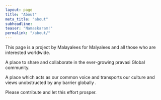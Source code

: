 ```yaml
---
layout: page
title: "About"
meta_title: "about"
subheadline:
teaser: "Namaskaram!"
permalink: "/about/"
---
```



This page is a project by Malayalees  for Malyalees  and all those who are interested  worldwide.

A place to share and collaborate in the ever-growing pravasi Global community.

A place which acts as our common voice  and transports our culture and views unobstructed by any barrier globally .

Please contribute and let this effort prosper.

